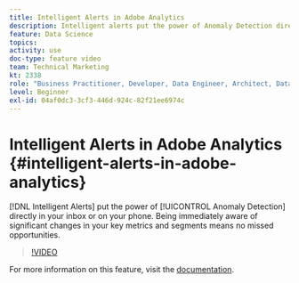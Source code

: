 ```yaml
---
title: Intelligent Alerts in Adobe Analytics
description: Intelligent alerts put the power of Anomaly Detection directly in your inbox or on your phone. Being immediately aware of significant changes in your key metrics and segments means no missed opportunities.
feature: Data Science
topics: 
activity: use
doc-type: feature video
team: Technical Marketing
kt: 2338
role: "Business Practitioner, Developer, Data Engineer, Architect, Data Architect, Administrator, Leader"
level: Beginner
exl-id: 04af0dc3-3cf3-446d-924c-82f21ee6974c
---
```

# Intelligent Alerts in Adobe Analytics {#intelligent-alerts-in-adobe-analytics}

[!DNL Intelligent Alerts] put the power of [!UICONTROL Anomaly Detection] directly in your inbox or on your phone. Being immediately aware of significant changes in your key metrics and segments means no missed opportunities.

>[!VIDEO](https://video.tv.adobe.com/v/25446/?quality=12)

For more information on this feature, visit the [documentation](https://marketing.adobe.com/resources/help/en_US/analytics/analysis-workspace/intellligent_alerts.html).
